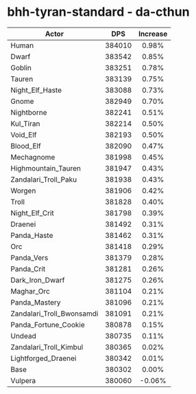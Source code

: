 # bhh-tyran-standard - da-cthun
| Actor | DPS | Increase |
|---|:---:|:---:|
|Human|384010|0.98%|
|Dwarf|383542|0.85%|
|Goblin|383251|0.78%|
|Tauren|383139|0.75%|
|Night_Elf_Haste|383088|0.73%|
|Gnome|382949|0.70%|
|Nightborne|382241|0.51%|
|Kul_Tiran|382214|0.50%|
|Void_Elf|382193|0.50%|
|Blood_Elf|382090|0.47%|
|Mechagnome|381998|0.45%|
|Highmountain_Tauren|381947|0.43%|
|Zandalari_Troll_Paku|381938|0.43%|
|Worgen|381906|0.42%|
|Troll|381828|0.40%|
|Night_Elf_Crit|381798|0.39%|
|Draenei|381492|0.31%|
|Panda_Haste|381462|0.31%|
|Orc|381418|0.29%|
|Panda_Vers|381379|0.28%|
|Panda_Crit|381281|0.26%|
|Dark_Iron_Dwarf|381275|0.26%|
|Maghar_Orc|381104|0.21%|
|Panda_Mastery|381096|0.21%|
|Zandalari_Troll_Bwonsamdi|381091|0.21%|
|Panda_Fortune_Cookie|380878|0.15%|
|Undead|380735|0.11%|
|Zandalari_Troll_Kimbul|380365|0.02%|
|Lightforged_Draenei|380342|0.01%|
|Base|380302|0.00%|
|Vulpera|380060|-0.06%|
